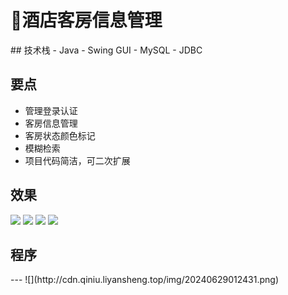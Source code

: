 # 🛌酒店客房信息管理
<MyGlobalComponent />
## 技术栈
- Java
- Swing GUI
- MySQL
- JDBC

## 要点
- 管理登录认证
- 客房信息管理
- 客房状态颜色标记
- 模糊检索
- 项目代码简洁，可二次扩展

## 效果
![](http://cdn.qiniu.liyansheng.top/img/20240629011035.png)
![](http://cdn.qiniu.liyansheng.top/img/20240629011113.png)
![](http://cdn.qiniu.liyansheng.top/img/20240629011057.png)
![](http://cdn.qiniu.liyansheng.top/img/20240629011134.png)

## 程序
<gzh />
---
![](http://cdn.qiniu.liyansheng.top/img/20240629012431.png)